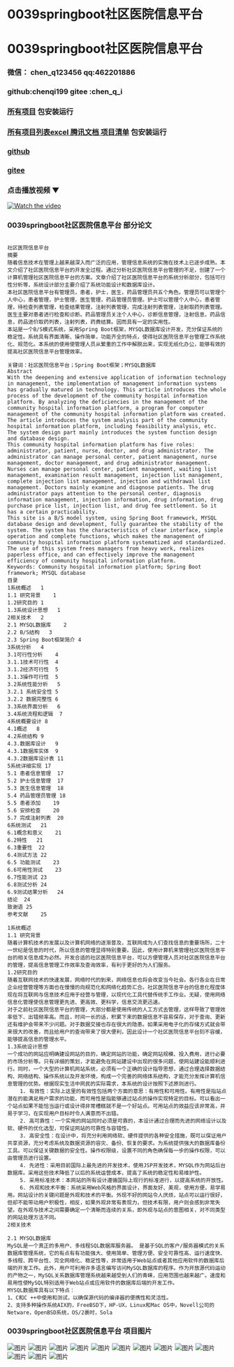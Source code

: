 # 0039springboot社区医院信息平台


# 0039springboot社区医院信息平台

### 微信： chen_q123456  qq:462201886
### github:chenqi199 gitee :chen_q_i

### [所有项目](https://github.com/GraduationProject-springboot/allSpringbootProjects) 包安装运行

### [所有项目列表excel 腾讯文档 项目清单](https://docs.qq.com/sheet/DSHRFSVZ5aEVYT3N3?tab=BB08J2) 包安装运行

### [github](https://chenqi199.github.io)

### [gitee](https://gitee.com/chen_q_i)

### 点击播放视频 ▼
[![Watch the video](https://i.sstatic.net/Vp2cE.png)](https://player.bilibili.com/player.html?isOutside=true&aid=BV16ia6epENY&bvid=BV16ia6epENY&cid=500001610572189&p=40)



### 0039springboot社区医院信息平台 部分论文
```

﻿社区医院信息平台
摘要
随着信息技术在管理上越来越深入而广泛的应用，管理信息系统的实施在技术上已逐步成熟。本文介绍了社区医院信息平台的开发全过程。通过分析社区医院信息平台管理的不足，创建了一个计算机管理社区医院信息平台的方案。文章介绍了社区医院信息平台的系统分析部分，包括可行性分析等，系统设计部分主要介绍了系统功能设计和数据库设计。
本社区医院信息平台有管理员，患者，护士，医生，药品管理员共五个角色。管理员可以管理个人中心，患者管理，护士管理，医生管理，药品管理员管理。护士可以管理个人中心，患者管理，待检查列表管理，检查结果管理，注射列表管理，完成注射列表管理，注射取药列表管理。医生主要对患者进行检查和诊断。药品管理员关注个人中心，诊断信息管理，注射信息，药品信息，药品进价取药列表，注射列表，药费结算。因而具有一定的实用性。
本站是一个B/S模式系统，采用Spring Boot框架，MYSQL数据库设计开发，充分保证系统的稳定性。系统具有界面清晰、操作简单，功能齐全的特点，使得社区医院信息平台管理工作系统化、规范化。本系统的使用使管理人员从繁重的工作中解脱出来，实现无纸化办公，能够有效的提高社区医院信息平台管理效率。

关键词：社区医院信息平台；Spring Boot框架；MYSQL数据库
Abstract
With the deepening and extensive application of information technology in management, the implementation of management information systems has gradually matured in technology. This article introduces the whole process of the development of the community hospital information platform. By analyzing the deficiencies in the management of the community hospital information platform, a program for computer management of the community hospital information platform was created. The article introduces the system analysis part of the community hospital information platform, including feasibility analysis, etc. The system design part mainly introduces the system function design and database design.
This community hospital information platform has five roles: administrator, patient, nurse, doctor, and drug administrator. The administrator can manage personal center, patient management, nurse management, doctor management, and drug administrator management. Nurses can manage personal center, patient management, waiting list management, examination result management, injection list management, complete injection list management, injection and withdrawal list management. Doctors mainly examine and diagnose patients. The drug administrator pays attention to the personal center, diagnosis information management, injection information, drug information, drug purchase price list, injection list, and drug fee settlement. So it has a certain practicability.
This site is a B/S model system, using Spring Boot framework, MYSQL database design and development, fully guarantee the stability of the system. The system has the characteristics of clear interface, simple operation and complete functions, which makes the management of community hospital information platform systematized and standardized. The use of this system frees managers from heavy work, realizes paperless office, and can effectively improve the management efficiency of community hospital information platform.
Keywords: Community hospital information platform; Spring Boot framework; MYSQL database
目录
1系统概述	1
1.1 研究背景	1
1.2研究目的	1
1.3系统设计思想	1
2相关技术	2
2.1 MYSQL数据库	2
2.2 B/S结构	3
2.3 Spring Boot框架简介	4
3系统分析	4
3.1可行性分析	4
3.1.1技术可行性	4
3.1.2经济可行性	5
3.1.3操作可行性	5
3.2系统性能分析	5
3.2.1 系统安全性	5
3.2.2 数据完整性	6
3.3系统界面分析	6
3.4系统流程和逻辑	7
4系统概要设计	8
4.1概述	8
4.2系统结构	9
4.3.数据库设计	9
4.3.1数据库实体	9
4.3.2数据库设计表	11
5系统详细实现	17
5.1 患者信息管理	17
5.2 护士信息管理	17
5.3 医生信息管理	18
5.4 药品管理员管理	18
5.5 患者添加	19
5.6 安排检查	20
5.7 完成注射列表	20
6系统测试	21
6.1概念和意义	21
6.2特性	21
6.3重要性	22
6.4测试方法	22
6.5 功能测试	23
6.6可用性测试	23
6.7性能测试	23
6.8测试分析	24
6.9测试结果分析	24
结论	24
致谢语	25
参考文献	25

1系统概述
1.1 研究背景
随着计算机技术的发展以及计算机网络的逐渐普及，互联网成为人们查找信息的重要场所，二十一世纪是信息的时代，所以信息的管理显得特别重要。因此，使用计算机来管理社区医院信息平台的相关信息成为必然。开发合适的社区医院信息平台，可以方便管理人员对社区医院信息平台的管理，提高信息管理工作效率及查询效率，有利于更好的为人们服务。
1.2研究目的
随着互联网技术的快速发展，网络时代的到来，网络信息也将会改变当今社会。各行各业在日常企业经营管理等方面也在慢慢的向规范化和网络化趋势汇合。社区医院信息平台的信息化程度体现在将互联网与信息技术应用于经营与管理，以现代化工具代替传统手工作业。无疑，使用网络信息化管理使信息管理更先进、更高效、更科学，信息交流更迅速。
对于之前社区医院信息平台的管理，大部分都是使用传统的人工方式去管理，这样导致了管理效率低下、出错频率高。而且，时间一长的话，积累下来的数据信息不容易保存，对于查询、更新还有维护会带来不少问题。对于数据交接也存在很大的隐患。如果采用电子化的存储方式就会带来很大的改善，而且给用户的查询带来了很大便利，因此设计一个社区医院信息平台刻不容缓，能够提高信息的管理水平。
1.3系统设计思想
一个成功的网站应明确建设网站的目的，确定网站的功能，确定网站规模、投入费用，进行必要的市场分析等。只有详细的策划，才能避免在网站建设中出现的很多问题，使网站建设能顺利进行。同时，一个大型的计算机网站系统，必须有一个正确的设计指导思想，通过合理选择数据结构、网络结构、操作系统以及开发环境，构成一个完善的网络体系结构，才能充分发挥计算机信息管理的优势。根据现实生活中网民的实际需求，本系统的设计按照下述原则进行。
    1. 有效性：实际上这里的有效性包括两个方面的意思：有用性和可用性。有用性是指站点潜在的能满足用户需求的功能，而可用性是指能够通过站点的操作实现特定的目标。可以看出一个站点如果不能恰当运行或设计得非常槽糕就不是一个好站点。可用站点的效益应该非常高，并易于学习，在实现用户目标时令人满意而不出错。
    2. 高可靠性：一个实用的网站同时必须是可靠的，本设计通过合理而先进的网络设计以及软、硬件的优化选型，可保证网站的可靠性与容错性。
    3. 高安全性：在设计中，将充分利用网络软、硬件提供的各种安全措施，既可以保证用户共享资源，充分考虑系统及数据资源的容灾、备份、恢复的要求。为系统提供强大的数据库备份工具。可以保证关键数据的安全性。操作权限级，设置不同的角色确保每一步的操作权限，可以由管理员进行设置。
    4. 先进性：采用目前国际上最先进的开发技术，使用JSP开发技术，MYSQL作为网站后台数据库。采用这些技术降低了以后的系统运营成本，提高了系统的稳定性和易维护性。
    5. 采用标准技术：本网站的所有设计遵循国际上现行的标准进行，以提高系统的开放性。
    6. 外观和技术平衡：系统采用Web风格的界面设计，界面友好、美观，使用方便，易学易用。网站设计的关键问题是外观和技术的平衡。外现不好的网站令人厌烦，站点可以运行很好，但却不能带动用户积极性，相反，如果外观非常有表现力，但技术有限，用户则会感到非常失望。在外观与技术之间需要确定一个清晰而连续的关系，即外观与站点的意图相关，对不同类型的网站处理方法不同。
2相关技术

2.1 MYSQL数据库
MySQL是一个真正的多用户、多线程SQL数据库服务器。 是基于SQL的客户/服务器模式的关系数据库管理系统，它的有点有有功能强大、使用简单、管理方便、安全可靠性高、运行速度快、多线程、跨平台性、完全网络化、稳定性等，非常适用于Web站点或者其他应用软件的数据库后端的开发工作。此外，用户可利用许多语言编写访问MySQL数据库的程序。作为开放源代码运动的产物之一，MySQL关系数据库管理系统越来越受到人们的青睐，应用范围也越来越广。速度和易用性使MySQL特别适用于Web站点或应用软件的数据库后端的开发工作。
MYSQL数据库具有以下特点：
1、C和C ++中使用和测试，以确保源代码的编译器的便携性和灵活性。
2、支持多种操作系统AIX的，FreeBSD下，HP-UX，Linux和Mac OS中，Novell公司的Netware，OpenBSD系统，OS/2裹时，Sola

```
### 0039springboot社区医院信息平台 项目图片
![图片](/images/0039springbootimg_001.jpg)
![图片](/images/0039springbootimg_003.jpg)
![图片](/images/0039springbootimg_002.jpg)
![图片](/images/0039springbootimg_012.jpg)
![图片](/images/0039springbootimg_006.jpg)
![图片](/images/0039springbootimg_007.jpg)
![图片](/images/0039springbootimg_013.jpg)
![图片](/images/0039springbootimg_005.jpg)
![图片](/images/0039springbootimg_011.jpg)
![图片](/images/0039springbootimg_010.jpg)
![图片](/images/0039springbootimg_004.jpg)
![图片](/images/0039springbootimg_009.jpg)
![图片](/images/0039springbootimg_008.jpg)








